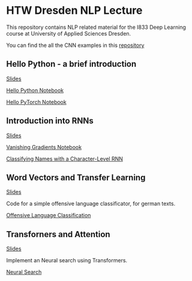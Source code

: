 # HTW Dresden NLP Lecture

This repository contains NLP related material for the I833 Deep Learning course at University of Applied Sciences Dresden.

You can find the all the CNN examples in this [repository](https://github.com/tneumann/htw_cnn_lecture)


## Hello Python - a brief introduction

[Slides](https://github.com/oliverguhr/htw-nlp-lecture/blob/master/slides/Deep%20NLP%201%20Recurrent%20Neural%20Networks.pdf)

[Hello Python Notebook](./hello-python/Short%20Python%20Intro.ipynb)

[Hello PyTorch Notebook](./hello-python/Hello%20PyTorch.ipynb)

## Introduction into RNNs

[Slides](./slides/Deep%20NLP%201%20Recurrent%20Neural%20Networks.pdf)

[Vanishing Gradients Notebook](./assignments/RNNs/vanishing-gradients.ipynb)


[Classifying Names with a Character-Level RNN](./assignments/RNNs/classifying%20names%20with%20rnns.ipynb)

## Word Vectors and Transfer Learning

[Slides](./slides/Deep%20NLP%202%20Word%20Vectors%20and%20Transfer%20Learning.pdf)

Code for a simple offensive language classificator, for german texts.

[Offensive Language Classification](./assignments/transformer/nlp_2_transformer_offensive_language_classification.ipynb)



## Transforners and Attention

[Slides](./slides/Deep%20NLP%203%20Transforners%20and%20Attention.pdf)

Implement an Neural search using Transformers.

[Neural Search](./assignments/transformer/nlp_3_neural_search.ipynb)
